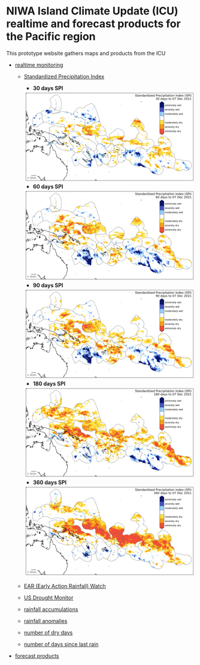 # NIWA Island Climate Update (ICU) realtime and forecast products for the Pacific region

This prototype website gathers maps and products from the ICU

- [realtime monitoring](https://github.com/nicolasfauchereau/ICU_Web/tree/main/GPM_IMERG)

    - [Standardized Precipitation Index](https://github.com/nicolasfauchereau/ICU_Web/tree/main/GPM_IMERG/SPI) 
  
        - **30 days SPI**

        <img src="https://github.com/nicolasfauchereau/ICU_Web/blob/main/GPM_IMERG/SPI/Pacific/GPM_IMERG_SPI_Pacific_30days_latest.png" alt="30 days" width="500">

        - **60 days SPI**

        <img src="https://github.com/nicolasfauchereau/ICU_Web/blob/main/GPM_IMERG/SPI/Pacific/GPM_IMERG_SPI_Pacific_60days_latest.png" alt="60 days" width="500">

        - **90 days SPI**

        <img src="https://github.com/nicolasfauchereau/ICU_Web/blob/main/GPM_IMERG/SPI/Pacific/GPM_IMERG_SPI_Pacific_90days_latest.png" alt="90 days" width="500">

        - **180 days SPI**

        <img src="https://github.com/nicolasfauchereau/ICU_Web/blob/main/GPM_IMERG/SPI/Pacific/GPM_IMERG_SPI_Pacific_180days_latest.png" alt="180 days" width="500">

        - **360 days SPI**

        <img src="https://github.com/nicolasfauchereau/ICU_Web/blob/main/GPM_IMERG/SPI/Pacific/GPM_IMERG_SPI_Pacific_360days_latest.png" alt="360 days" width="500">

    - [EAR (Early Action Rainfall) Watch](https://github.com/nicolasfauchereau/ICU_Web/tree/main/GPM_IMERG/EAR_Watch)  
    - [US Drought Monitor](https://github.com/nicolasfauchereau/ICU_Web/tree/main/GPM_IMERG/USDM)  
    - [rainfall accumulations](https://github.com/nicolasfauchereau/ICU_Web/tree/main/GPM_IMERG/accumulations/)  
    - [rainfall anomalies](https://github.com/nicolasfauchereau/ICU_Web/tree/main/GPM_IMERG/anomalies)  
    - [number of dry days](https://github.com/nicolasfauchereau/ICU_Web/tree/main/GPM_IMERG/dry_days)  
    - [number of days since last rain](https://github.com/nicolasfauchereau/ICU_Web/tree/main/GPM_IMERG/last_rain)  

- [forecast products]()
